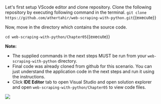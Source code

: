 Let's first setup VScode editor and clone repository. Clone the following repository by executing following command in the terminal.
`git clone https://github.com/athertahir/web-scraping-with-python.git`{{execute}}

Now, move in the directory which contains the source code.

`cd web-scraping-with-python/Chapter05`{{execute}}


**Note:**
- The supplied commands in the next steps MUST be run from your `web-scraping-with-python` directory. 
- Final code was already cloned from github for this scenario. You can just understand the application code in the next steps and run it using the instructions.
- Click **IDE Editor** tab to open Visual Studio and open solution explorer and open `web-scraping-with-python/Chapter05` to view code files.

![](https://github.com/fenago/katacoda-scenarios/raw/master/web-scraping-with-python/1.JPG)


